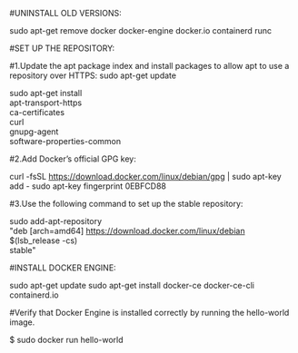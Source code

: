 #UNINSTALL OLD VERSIONS:

sudo apt-get remove docker docker-engine docker.io containerd runc

#SET UP THE REPOSITORY:

#1.Update the apt package index and install packages to allow apt to use a repository over HTTPS:
sudo apt-get update

sudo apt-get install \
    apt-transport-https \
    ca-certificates \
    curl \
    gnupg-agent \
    software-properties-common

#2.Add Docker’s official GPG key:

curl -fsSL https://download.docker.com/linux/debian/gpg | sudo apt-key add -
sudo apt-key fingerprint 0EBFCD88

#3.Use the following command to set up the stable repository:

sudo add-apt-repository \
   "deb [arch=amd64] https://download.docker.com/linux/debian \
   $(lsb_release -cs) \
   stable"

#INSTALL DOCKER ENGINE:

sudo apt-get update
sudo apt-get install docker-ce docker-ce-cli containerd.io

#Verify that Docker Engine is installed correctly by running the hello-world image.

$ sudo docker run hello-world
